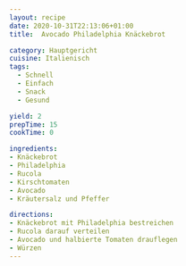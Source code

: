 ```yaml
---
layout: recipe
date: 2020-10-31T22:13:06+01:00
title:  Avocado Philadelphia Knäckebrot

category: Hauptgericht
cuisine: Italienisch
tags:
  - Schnell
  - Einfach
  - Snack
  - Gesund

yield: 2
prepTime: 15
cookTime: 0

ingredients:
- Knäckebrot
- Philadelphia
- Rucola
- Kirschtomaten
- Avocado
- Kräutersalz und Pfeffer

directions:
- Knäckebrot mit Philadelphia bestreichen
- Rucola darauf verteilen
- Avocado und halbierte Tomaten drauflegen
- Würzen
---
```

